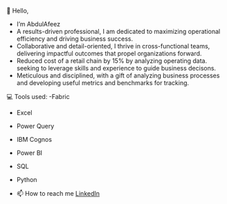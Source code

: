 👋 Hello, 
- I’m AbdulAfeez 
- A results-driven professional, I am dedicated to maximizing operational efficiency and driving business success.
- Collaborative and detail-oriented, I thrive in cross-functional teams, delivering impactful outcomes that propel organizations forward. 
- Reduced cost of a retail chain by 15% by analyzing operating data. seeking to leverage skills and experience to guide business decisons. 
- Meticulous and disciplined, with a gift of analyzing business processes and developing useful metrics and benchmarks for tracking.

💻 Tools used: 
-Fabric
- Excel
- Power Query
- IBM Cognos
- Power BI
- SQL
- Python

- 📫 How to reach me [LinkedIn](https://www.linkedin.com/in/abdulafeez-moshood/)
<!---
AbdulAfeez001/AbdulAfeez001 is a ✨ special ✨ repository because its `README.md` (this file) appears on your GitHub profile.
You can click the Preview link to take a look at your changes.
--->

